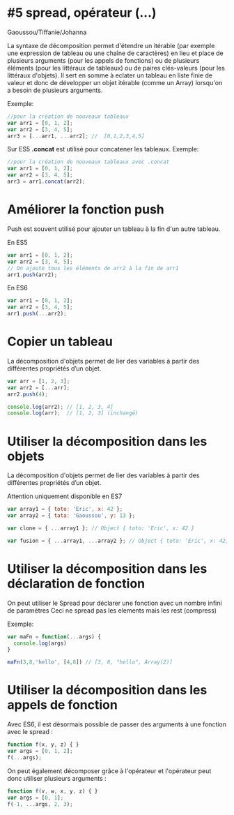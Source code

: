 # #5 spread, opérateur (...)

Gaoussou/Tiffanie/Johanna

La syntaxe de décomposition permet d'étendre un itérable (par exemple une expression de tableau ou une chaîne de caractères) en lieu et place de plusieurs arguments (pour les appels de fonctions) ou de plusieurs éléments (pour les littéraux de tableaux) ou de paires clés-valeurs (pour les littéraux d'objets). 
Il sert en somme à eclater un tableau en liste finie de valeur et donc de développer un objet itérable (comme un Array) lorsqu'on a besoin de plusieurs arguments.

Exemple:
```javascript
//pour la création de nouveaux tableaux
var arr1 = [0, 1, 2];
var arr2 = [3, 4, 5];
arr3 = [...arr1, ...arr2]; //  [0,1,2,3,4,5]
```
Sur ES5 **.concat** est utilisé pour concatener les tableaux.
Exemple:
```javascript
//pour la création de nouveaux tableaux avec .concat
var arr1 = [0, 1, 2];
var arr2 = [3, 4, 5];
arr3 = arr1.concat(arr2);
```

# Améliorer la fonction push
Push est souvent utilisé pour ajouter un tableau à la fin d'un autre tableau.

En ES5
```javascript
var arr1 = [0, 1, 2];
var arr2 = [3, 4, 5];
// On ajoute tous les éléments de arr2 à la fin de arr1
arr1.push(arr2);
```

En ES6
```javascript
var arr1 = [0, 1, 2];
var arr2 = [3, 4, 5];
arr1.push(...arr2);
```

# Copier un tableau
La décomposition d'objets permet de lier des variables à partir des différentes propriétés d’un objet.

```javascript
var arr = [1, 2, 3];
var arr2 = [...arr];
arr2.push(4);

console.log(arr2); // [1, 2, 3, 4]
console.log(arr);  // [1, 2, 3] (inchangé)
```

# Utiliser la décomposition dans les objets
La décomposition d'objets permet de lier des variables à partir des différentes propriétés d’un objet.

Attention uniquement disponible en ES7

```javascript
var array1 = { toto: 'Eric', x: 42 };
var array2 = { tata: 'Gaoussou', y: 13 };

var clone = { ...array1 }; // Object { toto: 'Eric', x: 42 }

var fusion = { ...array1, ...array2 }; // Object { toto: 'Eric', x: 42, tata: 'Gaoussou' y: 28 };
```

# Utiliser la décomposition dans les déclaration de fonction

On peut utiliser le Spread pour déclarer une fonction avec un nombre infini de paramètres
Ceci ne spread pas les elements mais les rest (compress)

Exemple:
```javascript
var maFn = function(...args) {
  console.log(args)
}

maFn(3,8,'hello', [4,8]) // [3, 8, "hello", Array(2)]
```

# Utiliser la décomposition dans les appels de fonction

Avec ES6, il est désormais possible de passer des arguments à une fonction avec le spread :

```javascript
function f(x, y, z) { }
var args = [0, 1, 2];
f(...args);
```

On peut également décomposer grâce à l'opérateur et l'opérateur peut donc utiliser plusieurs arguments :

```javascript
function f(v, w, x, y, z) { }
var args = [0, 1];
f(-1, ...args, 2, 3);
```